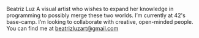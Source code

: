 Beatriz Luz
A visual artist who wishes to expand her knowledge in programming to possibly merge these two worlds. 
I’m currently at 42's base-camp. 
I’m looking to collaborate with creative, open-minded people. 
You can find me at beatrizluzart@gmail.com 

<!---
bluzcarv/bluzcarv is a ✨ special ✨ repository because its `README.md` (this file) appears on your GitHub profile.
You can click the Preview link to take a look at your changes.
--->
